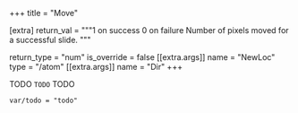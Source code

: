 +++
title = "Move"

[extra]
return_val = """1 on success
0 on failure
Number of pixels moved for a successful slide.
"""

return_type = "num"
is_override = false
[[extra.args]]
name = "NewLoc"
type = "/atom"
[[extra.args]]
name = "Dir"
+++

TODO `TODO` TODO

```dm
var/todo = "todo"
```